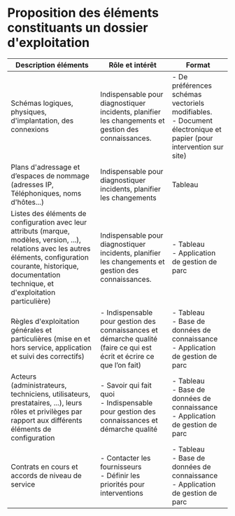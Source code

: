 # Proposition des éléments constituants un dossier d'exploitation

| Description éléments                                                                                                                                                                                                       | Rôle et intérêt                                                                                                        | Format                                                                                                             |
| -------------------------------------------------------------------------------------------------------------------------------------------------------------------------------------------------------------------------- | ---------------------------------------------------------------------------------------------------------------------- | ------------------------------------------------------------------------------------------------------------------ |
| Schémas logiques, physiques, d'implantation, des connexions                                                                                                                                                                | Indispensable pour diagnostiquer incidents, planifier les changements et gestion des connaissances.                    | - De préférences schémas vectoriels modifiables.<br>- Document électronique et papier (pour intervention sur site) |
| Plans d'adressage et d’espaces de nommage (adresses IP, Téléphoniques, noms d'hôtes...)                                                                                                                                    | Indispensable pour diagnostiquer incidents, planifier les changements                                                  | Tableau                                                                                                            |
| Listes des éléments de configuration avec leur attributs (marque, modèles, version, ...), relations avec les autres éléments, configuration courante, historique, documentation technique, et d'exploitation particulière) | Indispensable pour diagnostiquer incidents, planifier les changements et gestion des connaissances.                    | - Tableau<br>- Application de gestion de parc                                                                      |
| Règles d'exploitation générales et particulières (mise en et hors service, application et suivi des correctifs)                                                                                                            | - Indispensable pour gestion des connaissances et démarche qualité (faire ce qui est écrit et écrire ce que l’on fait) | - Tableau<br>- Base de données de connaissance<br>- Application de gestion de parc                                 |
| Acteurs (administrateurs, techniciens, utilisateurs, prestataires, ...), leurs rôles et privilèges par rapport aux différents éléments de configuration                                                                    | - Savoir qui fait quoi<br>- Indispensable pour gestion des connaissances et démarche qualité                           | - Tableau<br>- Base de données de connaissance<br>- Application de gestion de parc                                 |
| Contrats en cours et accords de niveau de service                                                                                                                                                                          | - Contacter les fournisseurs<br>- Définir les priorités pour interventions                                             | - Tableau<br>- Base de données de connaissance<br>- Application de gestion de parc                                 |
